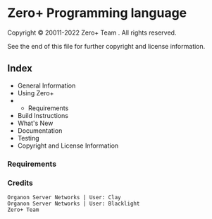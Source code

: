 # Zero+ Programming language
Copyright © 20011-2022 Zero+ Team . All rights reserved.

See the end of this file for further copyright and license information.
## Index
- General Information
- Using Zero+
- - Requirements
- Build Instructions
- What's New
- Documentation
- Testing
- Copyright and License Information

### Requirements

### Credits
```
Organon Server Networks | User: Clay
Organon Server Networks | User: Blacklight
Zero+ Team
```
